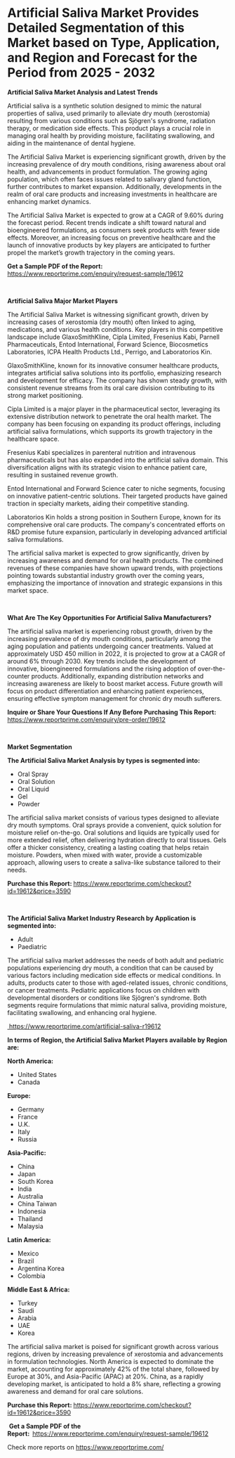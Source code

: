 <p><h1>Artificial Saliva Market Provides Detailed Segmentation of this Market based on Type, Application, and Region and Forecast for the Period from 2025 - 2032</h1></p><p><strong>Artificial Saliva Market Analysis and Latest Trends</strong></p>
<p><p>Artificial saliva is a synthetic solution designed to mimic the natural properties of saliva, used primarily to alleviate dry mouth (xerostomia) resulting from various conditions such as Sjögren's syndrome, radiation therapy, or medication side effects. This product plays a crucial role in managing oral health by providing moisture, facilitating swallowing, and aiding in the maintenance of dental hygiene.</p><p>The Artificial Saliva Market is experiencing significant growth, driven by the increasing prevalence of dry mouth conditions, rising awareness about oral health, and advancements in product formulation. The growing aging population, which often faces issues related to salivary gland function, further contributes to market expansion. Additionally, developments in the realm of oral care products and increasing investments in healthcare are enhancing market dynamics.</p><p>The Artificial Saliva Market is expected to grow at a CAGR of 9.60% during the forecast period. Recent trends indicate a shift toward natural and bioengineered formulations, as consumers seek products with fewer side effects. Moreover, an increasing focus on preventive healthcare and the launch of innovative products by key players are anticipated to further propel the market’s growth trajectory in the coming years.</p></p>
<p><strong>Get a Sample PDF of the Report:&nbsp;</strong> <a href="https://www.reportprime.com/enquiry/request-sample/19612?utm_campaign=2527&utm_medium=2&utm_source=Github&utm_content=ia&utm_term=20032025&utm_id=artificial-saliva">https://www.reportprime.com/enquiry/request-sample/19612</a></p>
<p>&nbsp;</p>
<p><strong>Artificial Saliva Major Market Players</strong></p>
<p><p>The Artificial Saliva Market is witnessing significant growth, driven by increasing cases of xerostomia (dry mouth) often linked to aging, medications, and various health conditions. Key players in this competitive landscape include GlaxoSmithKline, Cipla Limited, Fresenius Kabi, Parnell Pharmaceuticals, Entod International, Forward Science, Biocosmetics Laboratories, ICPA Health Products Ltd., Perrigo, and Laboratorios Kin.</p><p>GlaxoSmithKline, known for its innovative consumer healthcare products, integrates artificial saliva solutions into its portfolio, emphasizing research and development for efficacy. The company has shown steady growth, with consistent revenue streams from its oral care division contributing to its strong market positioning.</p><p>Cipla Limited is a major player in the pharmaceutical sector, leveraging its extensive distribution network to penetrate the oral health market. The company has been focusing on expanding its product offerings, including artificial saliva formulations, which supports its growth trajectory in the healthcare space.</p><p>Fresenius Kabi specializes in parenteral nutrition and intravenous pharmaceuticals but has also expanded into the artificial saliva domain. This diversification aligns with its strategic vision to enhance patient care, resulting in sustained revenue growth.</p><p>Entod International and Forward Science cater to niche segments, focusing on innovative patient-centric solutions. Their targeted products have gained traction in specialty markets, aiding their competitive standing.</p><p>Laboratorios Kin holds a strong position in Southern Europe, known for its comprehensive oral care products. The company's concentrated efforts on R&D promise future expansion, particularly in developing advanced artificial saliva formulations.</p><p>The artificial saliva market is expected to grow significantly, driven by increasing awareness and demand for oral health products. The combined revenues of these companies have shown upward trends, with projections pointing towards substantial industry growth over the coming years, emphasizing the importance of innovation and strategic expansions in this market space.</p></p>
<p>&nbsp;</p>
<p><strong>What Are The Key Opportunities For Artificial Saliva Manufacturers?</strong></p>
<p><p>The artificial saliva market is experiencing robust growth, driven by the increasing prevalence of dry mouth conditions, particularly among the aging population and patients undergoing cancer treatments. Valued at approximately USD 450 million in 2022, it is projected to grow at a CAGR of around 6% through 2030. Key trends include the development of innovative, bioengineered formulations and the rising adoption of over-the-counter products. Additionally, expanding distribution networks and increasing awareness are likely to boost market access. Future growth will focus on product differentiation and enhancing patient experiences, ensuring effective symptom management for chronic dry mouth sufferers.</p></p>
<p><strong>Inquire or Share Your Questions If Any Before Purchasing This Report:</strong> <a href="https://www.reportprime.com/enquiry/pre-order/19612?utm_campaign=2527&utm_medium=2&utm_source=Github&utm_content=ia&utm_term=20032025&utm_id=artificial-saliva">https://www.reportprime.com/enquiry/pre-order/19612</a></p>
<p>&nbsp;</p>
<p><strong>Market Segmentation</strong></p>
<p><strong>The Artificial Saliva Market Analysis by types is segmented into:</strong></p>
<p><ul><li>Oral Spray</li><li>Oral Solution</li><li>Oral Liquid</li><li>Gel</li><li>Powder</li></ul></p>
<p><p>The artificial saliva market consists of various types designed to alleviate dry mouth symptoms. Oral sprays provide a convenient, quick solution for moisture relief on-the-go. Oral solutions and liquids are typically used for more extended relief, often delivering hydration directly to oral tissues. Gels offer a thicker consistency, creating a lasting coating that helps retain moisture. Powders, when mixed with water, provide a customizable approach, allowing users to create a saliva-like substance tailored to their needs.</p></p>
<p><strong>Purchase this Report:&nbsp;</strong><a href="https://www.reportprime.com/checkout?id=19612&price=3590&utm_campaign=2527&utm_medium=2&utm_source=Github&utm_content=ia&utm_term=20032025&utm_id=artificial-saliva">https://www.reportprime.com/checkout?id=19612&price=3590</a></p>
<p>&nbsp;</p>
<p><strong>The Artificial Saliva Market Industry Research by Application is segmented into:</strong></p>
<p><ul><li>Adult</li><li>Paediatric</li></ul></p>
<p><p>The artificial saliva market addresses the needs of both adult and pediatric populations experiencing dry mouth, a condition that can be caused by various factors including medication side effects or medical conditions. In adults, products cater to those with aged-related issues, chronic conditions, or cancer treatments. Pediatric applications focus on children with developmental disorders or conditions like Sjögren's syndrome. Both segments require formulations that mimic natural saliva, providing moisture, facilitating swallowing, and enhancing oral hygiene.</p></p>
<p><a href="https://www.reportprime.com/artificial-saliva-r19612?utm_campaign=2527&utm_medium=2&utm_source=Github&utm_content=ia&utm_term=20032025&utm_id=artificial-saliva">&nbsp;https://www.reportprime.com/artificial-saliva-r19612</a></p>
<p><strong>In terms of Region, the Artificial Saliva Market Players available by Region are:</strong></p>
<p>
    <p> <strong> North America: </strong>
        <ul>
            <li>United States</li>
            <li>Canada</li>
        </ul>
        </p> 
    <p> <strong> Europe: </strong>
        <ul>
            <li>Germany</li>
            <li>France</li>
            <li>U.K.</li>
            <li>Italy</li>
            <li>Russia</li>
        </ul>
        </p> 
    <p> <strong> Asia-Pacific: </strong>
        <ul>
            <li>China</li>
            <li>Japan</li>
            <li>South Korea</li>
            <li>India</li>
            <li>Australia</li>
            <li>China Taiwan</li>
            <li>Indonesia</li>
            <li>Thailand</li>
            <li>Malaysia</li>
        </ul>
        </p> 
    <p> <strong> Latin America: </strong>
        <ul>
            <li>Mexico</li>
            <li>Brazil</li>
            <li>Argentina Korea</li>
            <li>Colombia</li>
        </ul>
        </p> 
    <p> <strong> Middle East & Africa: </strong>
        <ul>
            <li>Turkey</li>
            <li>Saudi</li>
            <li>Arabia</li>
            <li>UAE</li>
            <li>Korea</li>
        </ul>
    </p>
    </p>
<p><p>The artificial saliva market is poised for significant growth across various regions, driven by increasing prevalence of xerostomia and advancements in formulation technologies. North America is expected to dominate the market, accounting for approximately 42% of the total share, followed by Europe at 30%, and Asia-Pacific (APAC) at 20%. China, as a rapidly developing market, is anticipated to hold a 8% share, reflecting a growing awareness and demand for oral care solutions.</p></p>
<p><strong>Purchase this Report: </strong><a href="https://www.reportprime.com/checkout?id=19612&price=3590&utm_campaign=2527&utm_medium=2&utm_source=Github&utm_content=ia&utm_term=20032025&utm_id=artificial-saliva">https://www.reportprime.com/checkout?id=19612&price=3590</a></p>
<p>&nbsp;<strong>Get a Sample PDF of the Report:&nbsp;&nbsp;</strong><a href="https://www.reportprime.com/enquiry/request-sample/19612?utm_campaign=2527&utm_medium=2&utm_source=Github&utm_content=ia&utm_term=20032025&utm_id=artificial-saliva">https://www.reportprime.com/enquiry/request-sample/19612</a></p>
<p><strong></strong></p>
<p>Check more reports on <a href="https://www.reportprime.com/?utm_campaign=2527&utm_medium=2&utm_source=Github&utm_content=ia&utm_term=20032025&utm_id=artificial-saliva">https://www.reportprime.com/</a></p>